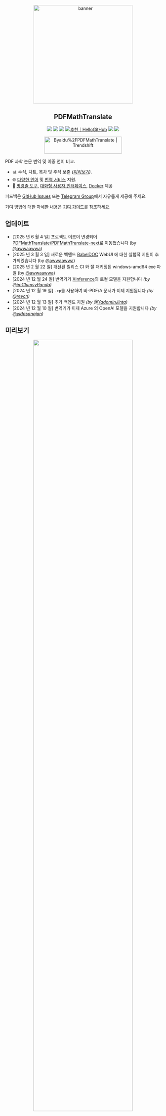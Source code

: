 <div align="center">

<img src="./docs/images/banner.png" width="320px"  alt="banner"/>

<h2 id="제목">PDFMathTranslate</h2>

<p>
  <!-- PyPI -->
  <a href="https://pypi.org/project/pdf2zh-next/">
    <img src="https://img.shields.io/pypi/v/pdf2zh-next"></a>
  <a href="https://pepy.tech/projects/pdf2zh-next">
    <img src="https://static.pepy.tech/badge/pdf2zh-next"></a>
  <a href="https://hub.docker.com/repository/docker/awwaawwa/pdfmathtranslate-next/tags">
    <img src="https://img.shields.io/docker/pulls/awwaawwa/pdfmathtranslate-next"></a>
  <a href="https://hellogithub.com/repository/8ec2cfd3ef744762bf531232fa32bc47" target="_blank"><img src="https://api.hellogithub.com/v1/widgets/recommend.svg?rid=8ec2cfd3ef744762bf531232fa32bc47&claim_uid=JQ0yfeBNjaTuqDU&theme=small" alt="추천｜HelloGitHub" /></a>
  <!-- <a href="https://gitcode.com/PDFMathTranslate/PDFMathTranslate-next/overview">
    <img src="https://gitcode.com/PDFMathTranslate/PDFMathTranslate-next/star/badge.svg"></a> -->
  <!-- <a href="https://huggingface.co/spaces/reycn/PDFMathTranslate-Docker">
    <img src="https://img.shields.io/badge/%F0%9F%A4%97-Online%20Demo-FF9E0D"></a> -->
  <!-- <a href="https://www.modelscope.cn/studios/AI-ModelScope/PDFMathTranslate"> -->
    <!-- <img src="https://img.shields.io/badge/ModelScope-Demo-blue"></a> -->
  <!-- <a href="https://github.com/PDFMathTranslate/PDFMathTranslate-next/pulls">
    <img src="https://img.shields.io/badge/contributions-welcome-green"></a> -->
  <a href="https://t.me/+Z9_SgnxmsmA5NzBl">
    <img src="https://img.shields.io/badge/Telegram-2CA5E0?style=flat-squeare&logo=telegram&logoColor=white"></a>
  <!-- License -->
  <a href="./LICENSE">
    <img src="https://img.shields.io/github/license/PDFMathTranslate/PDFMathTranslate-next"></a>
</p>

<a href="https://trendshift.io/repositories/12424" target="_blank"><img src="https://trendshift.io/api/badge/repositories/12424" alt="Byaidu%2FPDFMathTranslate | Trendshift" style="width: 250px; height: 55px;" width="250" height="55"/></a>

</div>

PDF 과학 논문 번역 및 이중 언어 비교.

- 📊 수식, 차트, 목차 및 주석 보존 _([미리보기](#preview))_.
- 🌐 [다양한 언어](https://pdf2zh-next.com/supported_languages.html) 및 [번역 서비스](https://pdf2zh-next.com/advanced/Documentation-of-Translation-Services.html) 지원.
- 🤖 [명령줄 도구](https://pdf2zh-next.com/getting-started/USAGE_commandline.html), [대화형 사용자 인터페이스](https://pdf2zh-next.com/getting-started/USAGE_webui.html), [Docker](https://pdf2zh-next.com/getting-started/INSTALLATION_docker.html) 제공

피드백은 [GitHub Issues](https://github.com/PDFMathTranslate/PDFMathTranslate-next/issues) 또는 [Telegram Group](https://t.me/+Z9_SgnxmsmA5NzBl)에서 자유롭게 제공해 주세요.

기여 방법에 대한 자세한 내용은 [기여 가이드](https://pdf2zh-next.com/community/Contribution-Guide.html)를 참조하세요.

<h2 id="updates">업데이트</h2>

- [2025 년 6 월 4 일] 프로젝트 이름이 변경되어 [PDFMathTranslate/PDFMathTranslate-next](https://github.com/PDFMathTranslate/PDFMathTranslate-next)로 이동했습니다 (by [@awwaawwa](https://github.com/awwaawwa))
- [2025 년 3 월 3 일] 새로운 백엔드 [BabelDOC](https://github.com/funstory-ai/BabelDOC) WebUI 에 대한 실험적 지원이 추가되었습니다 (by [@awwaawwa](https://github.com/awwaawwa))
- [2025 년 2 월 22 일] 개선된 릴리스 CI 와 잘 패키징된 windows-amd64 exe 파일 (by [@awwaawwa](https://github.com/awwaawwa))
- [2024 년 12 월 24 일] 번역기가 [Xinference](https://github.com/xorbitsai/inference)의 로컬 모델을 지원합니다 _(by [@imClumsyPanda](https://github.com/imClumsyPanda))_
- [2024 년 12 월 19 일] `-cp`를 사용하여 비-PDF/A 문서가 이제 지원됩니다 _(by [@reycn](https://github.com/reycn))_
- [2024 년 12 월 13 일] 추가 백엔드 지원 _(by [@YadominJinta](https://github.com/YadominJinta))_
- [2024 년 12 월 10 일] 번역기가 이제 Azure 의 OpenAI 모델을 지원합니다 _(by [@yidasanqian](https://github.com/yidasanqian))_

<h2 id="preview">미리보기</h2>

<div align="center">
<!-- <img src="./docs/images/preview.gif" width="80%"  alt="preview"/> -->
<img src="https://s.immersivetranslate.com/assets/r2-uploads/images/babeldoc-preview.png" width="80%"/>
</div>

<h2 id="demo">온라인 서비스 🌟</h2>

> [!NOTE]
>
> pdf2zh 2.0 은 현재 온라인 데모를 제공하지 않습니다

다음 데모 중 하나를 사용하여 저희 애플리케이션을 시험해 볼 수 있습니다:

- [v1.x 공개 무료 서비스](https://pdf2zh.com/) 설치 없이 온라인에서 이용 가능 _(권장)_
- [Immersive Translate - BabelDOC](https://app.immersivetranslate.com/babel-doc/) 매월 1000 페이지 무료 이용 _(권장)_
<!-- - [Demo hosted on HuggingFace](https://huggingface.co/spaces/reycn/PDFMathTranslate-Docker)
- [Demo hosted on ModelScope](https://www.modelscope.cn/studios/AI-ModelScope/PDFMathTranslate) without installation. -->

데모의 컴퓨팅 리소스는 제한적이므로 남용하지 않도록 주의해 주세요.

<h2 id="install">설치 및 사용법</h2>

### 설치

1. [**Windows EXE**](https://pdf2zh-next.com/getting-started/INSTALLATION_winexe.html) <small>Windows 용 추천</small>
2. [**Docker**](https://pdf2zh-next.com/getting-started/INSTALLATION_docker.html) <small>Linux 용 추천</small>
3. [**uv** (a Python package manager)](https://pdf2zh-next.com/getting-started/INSTALLATION_uv.html) <small>macOS 용 추천</small>

---

### 사용법

1. [**WebUI** 사용하기](https://pdf2zh-next.com/getting-started/USAGE_webui.html)
2. [**Zotero 플러그인** 사용하기](https://github.com/guaguastandup/zotero-pdf2zh) (서드파티 프로그램)
3. [**명령줄** 사용하기](https://pdf2zh-next.com/getting-started/USAGE_commandline.html)

다양한 사용 사례에 따라 프로그램을 사용하는 별도의 방법을 제공합니다. 자세한 내용은 [이 페이지](./getting-started/getting-started.md)를 확인하세요.

<h2 id="usage">고급 옵션</h2>

자세한 설명은 각 옵션의 전체 목록을 확인할 수 있는 [고급 사용법](https://pdf2zh-next.com/advanced/advanced.html) 문서를 참조하세요.

<h2 id="downstream">2 차 개발 (APIs)</h2>

> [!NOTE]
>
> 현재 관련 문서가 제공되지 않습니다. 나중에 보충될 예정이니, 조금만 기다려 주세요.


<!-- For downstream applications, please refer to our document about [API Details](./docs/APIS.md) for futher information about:

- [Python API](./docs/APIS.md#api-python), how to use the program in other Python programs
- [HTTP API](./docs/APIS.md#api-http), how to communicate with a server with the program installed -->

<h2 id="langcode">언어 코드</h2>

필요한 언어로 번역하기 위해 어떤 코드를 사용해야 할지 모른다면 [이 문서](https://pdf2zh-next.com/advanced/Language-Codes.html)를 확인하세요.

<!-- 
<h2 id="todo">TODOs</h2>

- [ ] Parse layout with DocLayNet based models, [PaddleX](https://github.com/PaddlePaddle/PaddleX/blob/17cc27ac3842e7880ca4aad92358d3ef8555429a/paddlex/repo_apis/PaddleDetection_api/object_det/official_categories.py#L81), [PaperMage](https://github.com/allenai/papermage/blob/9cd4bb48cbedab45d0f7a455711438f1632abebe/README.md?plain=1#L102), [SAM2](https://github.com/facebookresearch/sam2)

- [ ] Fix page rotation, table of contents, format of lists

- [ ] Fix pixel formula in old papers

- [ ] Async retry except KeyboardInterrupt

- [ ] Knuth–Plass algorithm for western languages

- [ ] Support non-PDF/A files

- [ ] Plugins of [Zotero](https://github.com/zotero/zotero) and [Obsidian](https://github.com/obsidianmd/obsidian-releases) -->

<h2 id="acknowledgement">감사의 말</h2>

- [Immersive Translation](https://immersivetranslate.com)은 이 프로젝트에 활발히 기여하는 분들을 위해 매월 Pro 멤버십 환급 코드를 후원합니다. 자세한 내용은 [CONTRIBUTOR_REWARD.md](https://github.com/funstory-ai/BabelDOC/blob/main/docs/CONTRIBUTOR_REWARD.md)에서 확인하세요.

- [SiliconFlow](https://siliconflow.cn)는 이 프로젝트를 위해 무료 번역 서비스를 제공합니다.

- 1.x 버전: [Byaidu/PDFMathTranslate](https://github.com/Byaidu/PDFMathTranslate)


- 백엔드: [BabelDOC](https://github.com/funstory-ai/BabelDOC)

- PDF 라이브러리: [PyMuPDF](https://github.com/pymupdf/PyMuPDF)

- PDF 파싱: [Pdfminer.six](https://github.com/pdfminer/pdfminer.six)

- PDF 미리보기: [Gradio PDF](https://github.com/freddyaboulton/gradio-pdf)

- 레이아웃 파싱: [DocLayout-YOLO](https://github.com/opendatalab/DocLayout-YOLO)

- PDF 표준: [PDF Explained](https://zxyle.github.io/PDF-Explained/), [PDF Cheat Sheets](https://pdfa.org/resource/pdf-cheat-sheets/)

- 다국어 폰트: [BabelDOC-Assets](https://github.com/funstory-ai/BabelDOC-Assets) 참조

- [Asynchronize](https://github.com/multimeric/Asynchronize/tree/master?tab=readme-ov-file)

- [Rich logging with multiprocessing](https://github.com/SebastianGrans/Rich-multiprocess-logging/tree/main)

<h2 id="conduct">코드 제출 전에</h2>

pdf2zh 를 더 나은 방향으로 발전시키기 위해 기여자들의 적극적인 참여를 환영합니다. 코드를 제출하기 전에 [행동 강령](https://pdf2zh-next.com/community/CODE_OF_CONDUCT.html)과 [기여 가이드](https://pdf2zh-next.com/community/Contribution-Guide.html)를 참고해 주세요.

<h2 id="contrib">기여자</h2>

<a href="https://github.com/PDFMathTranslate/PDFMathTranslate-next/graphs/contributors">
  <img src="https://opencollective.com/PDFMathTranslate/contributors.svg?width=890&button=false" />
</a>

![Alt](https://repobeats.axiom.co/api/embed/45529651750579e099960950f757449a410477ad.svg "Repobeats analytics image")

<h2 id="star_hist">스타 히스토리</h2>

<a href="https://star-history.com/#PDFMathTranslate/PDFMathTranslate-next&Date">
 <picture>
   <source media="(prefers-color-scheme: dark)" srcset="https://api.star-history.com/svg?repos=PDFMathTranslate/PDFMathTranslate-next&type=Date&theme=dark" />
   <source media="(prefers-color-scheme: light)" srcset="https://api.star-history.com/svg?repos=PDFMathTranslate/PDFMathTranslate-next&type=Date" />
   <img alt="Star History Chart" src="https://api.star-history.com/svg?repos=PDFMathTranslate/PDFMathTranslate-next&type=Date"/>
 </picture>
</a>

<div align="right"> 
<h6><small>이 페이지의 일부 내용은 GPT 에 의해 번역되었으며 오류가 포함될 수 있습니다.</small></h6>